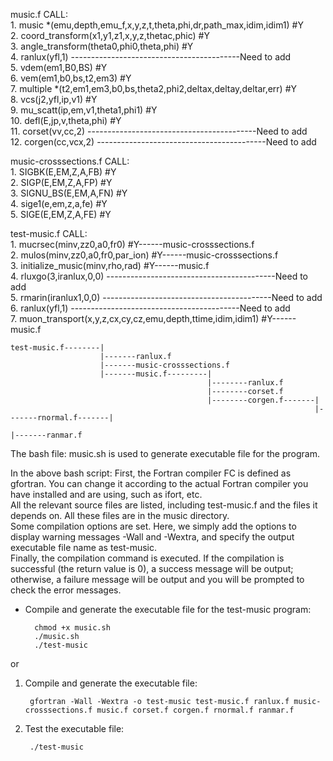 music.f CALL:  
    1. music *(emu,depth,emu_f,x,y,z,t,theta,phi,dr,path_max,idim,idim1) #Y  
    2. coord_transform(x1,y1,z1,x,y,z,thetac,phic) #Y  
    3. angle_transform(theta0,phi0,theta,phi) #Y  
    4. ranlux(yfl,1)     ------------------------------------------Need to add  
    5. vdem(em1,B0,BS) #Y  
    6. vem(em1,b0,bs,t2,em3) #Y  
    7. multiple *(t2,em1,em3,b0,bs,theta2,phi2,deltax,deltay,deltar,err) #Y  
    8. vcs(j2,yfl,ip,v1) #Y  
    9. mu_scatt(ip,em,v1,theta1,phi1) #Y  
    10. defl(E,jp,v,theta,phi) #Y  
    11. corset(vv,cc,2)  ------------------------------------------Need to add  
    12. corgen(cc,vcx,2) ------------------------------------------Need to add  

music-crosssections.f CALL:  
    1. SIGBK(E,EM,Z,A,FB) #Y  
    2. SIGP(E,EM,Z,A,FP) #Y  
    3. SIGNU_BS(E,EM,A,FN) #Y  
    4. sige1(e,em,z,a,fe) #Y  
    5. SIGE(E,EM,Z,A,FE) #Y  

test-music.f CALL:  
    1. mucrsec(minv,zz0,a0,fr0) #Y------music-crosssections.f  
    2. mulos(minv,zz0,a0,fr0,par_ion) #Y------music-crosssections.f  
    3. initialize_music(minv,rho,rad) #Y------music.f  
    4. rluxgo(3,iranlux,0,0) ------------------------------------------Need to add  
    5. rmarin(iranlux1,0,0)  ------------------------------------------Need to add  
    6. ranlux(yfl,1)         ------------------------------------------Need to add  
    7. muon_transport(x,y,z,cx,cy,cz,emu,depth,ttime,idim,idim1) #Y------music.f  


    test-music.f--------|
                        |-------ranlux.f
                        |-------music-crosssections.f
                        |-------music.f---------|
                                                |--------ranlux.f
                                                |--------corset.f
                                                |--------corgen.f-------|       
                                                                        |-------rnormal.f-------|
                                                                                                |-------ranmar.f

The bash file: music.sh is used to generate executable file for the program.

In the above bash script:
First, the Fortran compiler FC is defined as gfortran. You can change it according to the actual Fortran compiler you have installed and are using, such as ifort, etc.  
All the relevant source files are listed, including test-music.f and the files it depends on. All these files are in the music directory.  
Some compilation options are set. Here, we simply add the options to display warning messages -Wall and -Wextra, and specify the output executable file name as test-music.  
Finally, the compilation command is executed. If the compilation is successful (the return value is 0), a success message will be output; otherwise, a failure message will be output and you will be prompted to check the error messages.  

- Compile and generate the executable file for the test-music program:

        chmod +x music.sh
        ./music.sh
        ./test-music



or

1. Compile and generate the executable file: 

        gfortran -Wall -Wextra -o test-music test-music.f ranlux.f music-crosssections.f music.f corset.f corgen.f rnormal.f ranmar.f


2. Test the executable file:  

        ./test-music


                                                                                            
